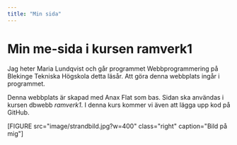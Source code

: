 ```yaml
---
title: "Min sida"
---
```

Min me-sida i kursen ramverk1
=========================


Jag heter Maria Lundqvist och går programmet Webbprogrammering på Blekinge Tekniska Högskola detta läsår. Att göra denna webbplats ingår i programmet.

Denna webbplats är skapad med Anax Flat som bas. Sidan ska användas i kursen dbwebb *ramverk1*.
I denna kurs kommer vi även att lägga upp kod på GitHub.

[FIGURE src="image/strandbild.jpg?w=400" class="right" caption="Bild på mig"]
